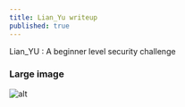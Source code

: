 ```yaml
---
title: Lian_Yu writeup
published: true
---
```


Lian_YU : A beginner level security challenge

### Large image

![alt](/home/lones0ner/Documents/github/xavag3djang0.github.io/_posts/lian.png)
